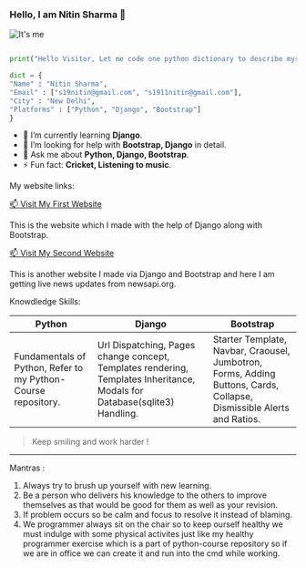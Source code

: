 ### Hello, I am Nitin Sharma 👋

![It's me](https://learncodeonline.in/mascot.png "Nitin Sharma")

```python

print("Hello Visitor, Let me code one python dictionary to describe myself :)")

dict = {
"Name" : "Nitin Sharma",
"Email" : ["s19nitin@gmail.com", "s1911nitin@gmail.com"],
"City" : "New Delhi",
"Platforms" : ["Python", "Django", "Bootstrap"]
}

```

- 🌱  I’m currently learning **Django**.
- 🤔   I’m looking for help with **Bootstrap, Django** in detail.
- 💬  Ask me about **Python, Django, Bootstrap**.
- ⚡   Fun fact: **Cricket, Listening to music**.

My website links:

[📫 Visit My First Website](http://codewithnitin.pythonanywhere.com/ "IceCreamShopWebsite") 

This is the website which I made with the help of Django along with Bootstrap.

[📫 Visit My Second Website](http://thenitinjournal.pythonanywhere.com/ "NewspaperWebsite")

This is another website I made via Django and Bootstrap and here I am getting live news updates from newsapi.org.

Knowdledge Skills:

|Python |Django |Bootstrap |
|--- |--- |--- |
|Fundamentals of Python, Refer to my Python-Course repository. |Url Dispatching, Pages change concept, Templates rendering, Templates Inheritance, Modals for Database(sqlite3) Handling. |Starter Template, Navbar, Craousel, Jumbotron, Forms, Adding Buttons, Cards, Collapse, Dismissible Alerts and Ratios. |

>Keep smiling and work harder !

---

Mantras :

1. Always try to brush up yourself with new learning.
2. Be a person who delivers his knowledge to the others to improve themselves as that would be good for them as well as your revision.
3. If problem occurs so be calm and focus to resolve it instead of blaming.
4. We programmer always sit on the chair so to keep ourself healthy we must indulge with some physical activites just like my healthy programmer
exercise which is a part of python-course repository so if we are in office we can create it and run into the cmd while working.













